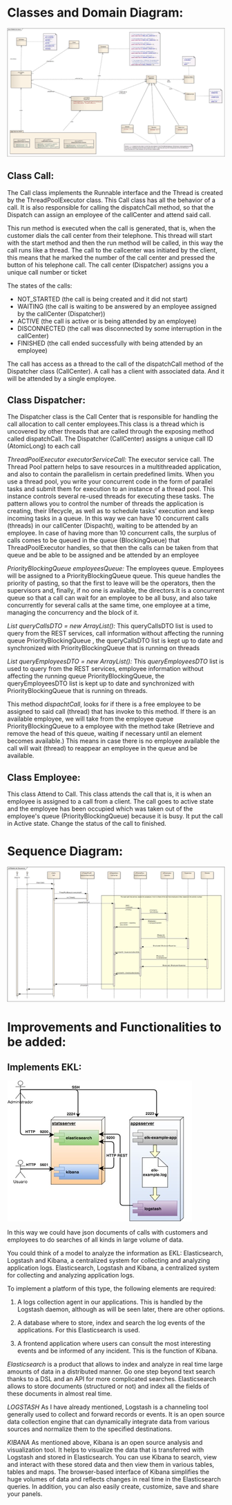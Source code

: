 
# Classes and Domain Diagram:
![](images/ClassModelAlmundo.jpg)
## Class Call:
The Call class implements the Runnable interface and the Thread is created by the ThreadPoolExecutor class. This Call class has all the behavior of a call. It is also responsible for calling the dispatchCall method, so that the Dispatch can assign an employee of the callCenter and attend said call.

This run method is executed when the call is generated, that is, when the customer dials the call center from their telephone.
This thread will start with the start method and then the run method will be called, in this way the call runs like a thread.
The call to the callcenter was initiated by the client, this means that he marked the number of the call center and pressed the button of his telephone call.
The call center (Dispatcher) assigns you a unique call number or ticket

The states of the calls:

* NOT_STARTED (the call is being created and it did not start)
* WAITING (the call is waiting to be answered by an employee assigned by the callCenter (Dispatcher))
* ACTIVE (the call is active or is being attended by an employee)
* DISCONNECTED (the call was disconnected by some interruption in the callCenter)
* FINISHED (the call ended successfully with being attended by an employee)

The call has access as a thread to the call of the dispatchCall method of the Dispatcher class (CallCenter). A call has a client with associated data. And it will be attended by a single employee.

## Class Dispatcher:
The Dispatcher class is the Call Center that is responsible for handling the call allocation to call center employees.This class is a thread which is uncovered by other threads that are called through the exposing method called dispatchCall. The Dispatcher (CallCenter) assigns a unique call ID (AtomicLong) to each call

*ThreadPoolExecutor executorServiceCall:*
The executor service call. The Thread Pool pattern helps to save resources in a multithreaded application, and also to contain the parallelism in certain predefined limits. When you use a thread pool, you write your concurrent code in the form of parallel tasks and submit them for execution to an instance of a thread pool. This instance controls several re-used threads for executing these tasks. The pattern allows you to control the number of threads the application is creating, their lifecycle, as well as to schedule tasks’ execution and keep incoming tasks in a queue. In this way we can have 10 concurrent calls (threads) in our callCenter (Dispacht), waiting to be attended by an employee. In case of having more than 10 concurrent calls, the surplus of calls comes to be queued in 
the queue (BlockingQueue) that ThreadPoolExecutor handles, so that then the calls can be taken from that queue and be able to be assigned and be attended by an employee
      
*PriorityBlockingQueue<Employee> employeesQueue:*
The employees queue. Employees will be assigned to a PriorityBlockingQueue queue. This queue handles the priority of pasting, so that the first to leave will be the operators, then the supervisors and, finally, if no one is available, the directors.It is a concurrent queue so that a call can wait for an employee to be all busy, and also take concurrently for several calls at the same time, one employee at a time, managing the concurrency and the block of it.

*List<CallDTO> queryCallsDTO =  new ArrayList<CallDTO>():*
This queryCallsDTO list is used to query from the REST services, call information without affecting the running queue PriorityBlockingQueue <Call>, the queryCallsDTO list is kept up to date and synchronized with PriorityBlockingQueue <Call> that is running on threads
  
*List<EmployeeDTO> queryEmployeesDTO = new ArrayList<EmployeeDTO>():*
This *queryEmployeesDTO* list is used to query from the REST services, employee information without affecting the running queue PriorityBlockingQueue<Employee>, the queryEmployeesDTO list is kept up to date and synchronized with PriorityBlockingQueue <Employee> that is running on threads. 

This method *dispachtCall*, looks for if there is a free employee to be assigned to said call (thread) that has invoke to this method. If there is an available employee, we will take from the employee queue PriorityBlockingQueue to a employee with the method take (Retrieve and remove the head of this queue, waiting if necessary until an element becomes available.) This means in case there is no employee available the call will wait (thread) to reappear an employee in the queue and be available.

## Class Employee:
This class Attend to Call. This class attends the call that is, it is when an employee is assigned to a call from a client. The call goes to active state and the employee has been occupied which was taken out of the employee's queue (PriorityBlockingQueue) because it is busy. It put the call in Active state. Change the status of the call to finished.

# Sequence Diagram:
![](images/DiagramSecuenceAlmundo.jpg)

# Improvements and Functionalities to be added:

## Implements EKL:
![](images/EKL.jpg)

In this way we could have json documents of calls with customers and employees to do searches of all kinds in large volume of data.

You could think of a model to analyze the information as EKL:
Elasticsearch, Logstash and Kibana, a centralized system for collecting and analyzing application logs. Elasticsearch, Logstash and Kibana, a centralized system for collecting and analyzing application logs.

To implement a platform of this type, the following elements are required:

1. A logs collection agent in our applications.
This is handled by the Logstash daemon, although as will be seen later, there are other options.

2. A database where to store, index and search the log events of the applications.
For this Elasticsearch is used.

3. A frontend application where users can consult the most interesting events and be
informed of any incident. This is the function of Kibana.

*Elasticsearch* is a product that allows to index and analyze in real time large amounts of data in a distributed manner. Go one step beyond text search thanks to a DSL and an API for more complicated searches.
Elasticsearch allows to store documents (structured or not) and index all the fields of these documents in almost real time.

*LOGSTASH*
As I have already mentioned, Logstash is a channeling tool generally used to collect and forward records or events. It is an open source data collection engine that can dynamically integrate data from various sources and normalize them to the specified destinations.

*KIBANA*
As mentioned above, Kibana is an open source analysis and visualization tool. It helps to visualize the data that is transferred with Logstash and stored in Elasticsearch. You can use Kibana to search, view and interact with these stored data and then view them in various tables, tables and maps. The browser-based interface of Kibana simplifies the huge volumes of data and reflects changes in real time in the Elasticsearch queries. In addition, you can also easily create, customize, save and share your panels.
